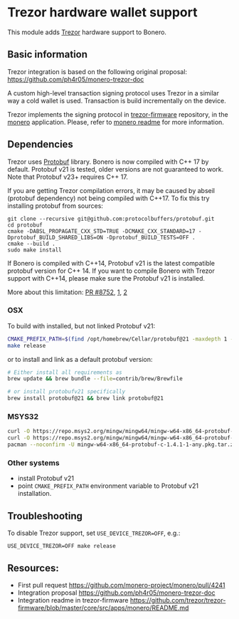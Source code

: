 # Trezor hardware wallet support

This module adds [Trezor] hardware support to Bonero.


## Basic information

Trezor integration is based on the following original proposal: https://github.com/ph4r05/monero-trezor-doc

A custom high-level transaction signing protocol uses Trezor in a similar way a cold wallet is used. 
Transaction is build incrementally on the device. 

Trezor implements the signing protocol in [trezor-firmware] repository, in the [monero](https://github.com/trezor/trezor-firmware/tree/master/core/src/apps/monero) application.
Please, refer to [monero readme](https://github.com/trezor/trezor-firmware/blob/master/core/src/apps/monero/README.md) for more information.

## Dependencies

Trezor uses [Protobuf](https://protobuf.dev/) library. Bonero is now compiled with C++ 17 by default.
Protobuf v21 is tested, older versions are not guaranteed to work. Note that Protobuf v23+ requires C++ 17.

If you are getting Trezor compilation errors, it may be caused by abseil (protobuf dependency) not being compiled with C++17.
To fix this try installing protobuf from sources:

```shell
git clone --recursive git@github.com:protocolbuffers/protobuf.git
cd protobuf
cmake -DABSL_PROPAGATE_CXX_STD=TRUE -DCMAKE_CXX_STANDARD=17 -Dprotobuf_BUILD_SHARED_LIBS=ON -Dprotobuf_BUILD_TESTS=OFF .
cmake --build .
sudo make install
```

If Bonero is compiled with C++14, Protobuf v21 is the latest compatible protobuf version for C++ 14.
If you want to compile Bonero with Trezor support with C++14, please make sure the Protobuf v21 is installed.

More about this limitation: [PR #8752](https://github.com/monero-project/monero/pull/8752), 
[1](https://github.com/monero-project/monero/pull/8752#discussion_r1246174755), [2](https://github.com/monero-project/monero/pull/8752#discussion_r1246480393)

### OSX

To build with installed, but not linked Protobuf v21:

```bash
CMAKE_PREFIX_PATH=$(find /opt/homebrew/Cellar/protobuf@21 -maxdepth 1 -type d -name "21.*" -print -quit) \
make release
```

or to install and link as a default protobuf version:
```bash
# Either install all requirements as
brew update && brew bundle --file=contrib/brew/Brewfile

# or install protobufv21 specifically
brew install protobuf@21 && brew link protobuf@21
```

### MSYS32

```bash
curl -O https://repo.msys2.org/mingw/mingw64/mingw-w64-x86_64-protobuf-c-1.4.1-1-any.pkg.tar.zst
curl -O https://repo.msys2.org/mingw/mingw64/mingw-w64-x86_64-protobuf-21.9-1-any.pkg.tar.zst
pacman --noconfirm -U mingw-w64-x86_64-protobuf-c-1.4.1-1-any.pkg.tar.zst mingw-w64-x86_64-protobuf-21.9-1-any.pkg.tar.zst
```

### Other systems

- install Protobuf v21
- point `CMAKE_PREFIX_PATH` environment variable to Protobuf v21 installation.

## Troubleshooting

To disable Trezor support, set `USE_DEVICE_TREZOR=OFF`, e.g.:

```shell
USE_DEVICE_TREZOR=OFF make release
```

## Resources:

- First pull request https://github.com/monero-project/monero/pull/4241
- Integration proposal https://github.com/ph4r05/monero-trezor-doc
- Integration readme in trezor-firmware https://github.com/trezor/trezor-firmware/blob/master/core/src/apps/monero/README.md

[Trezor]: https://trezor.io/
[trezor-firmware]: https://github.com/trezor/trezor-firmware/